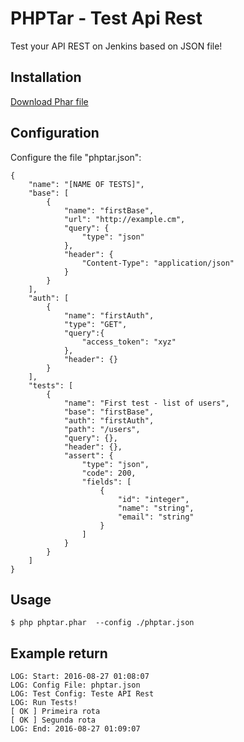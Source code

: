 
PHPTar - Test Api Rest
========================================

Test your API REST on Jenkins based on JSON file!

Installation
--------------------

[Download Phar file](https://raw.githubusercontent.com/00F100/phptar/master/dist/phptar.phar)

Configuration
--------------------

Configure the file "phptar.json":

```
{
	"name": "[NAME OF TESTS]",
	"base": [
		{
			"name": "firstBase",
			"url": "http://example.cm",
			"query": {
				"type": "json"
			},
			"header": {
				"Content-Type": "application/json"
			}
		}
	],
	"auth": [
		{
			"name": "firstAuth",
			"type": "GET",
			"query":{
				"access_token": "xyz"
			},
			"header": {}
		}
	],
	"tests": [
		{
			"name": "First test - list of users",
			"base": "firstBase",
			"auth": "firstAuth",
			"path": "/users",
			"query": {},
			"header": {},
			"assert": {
				"type": "json",
				"code": 200,
				"fields": [
					{
						"id": "integer",
						"name": "string",
						"email": "string"
					}
				]
			}
		}
	]
}
```

Usage
--------------------

```
$ php phptar.phar  --config ./phptar.json
```

Example return
--------------------

```
LOG: Start: 2016-08-27 01:08:07
LOG: Config File: phptar.json
LOG: Test Config: Teste API Rest
LOG: Run Tests!
[ OK ] Primeira rota
[ OK ] Segunda rota
LOG: End: 2016-08-27 01:09:07
```